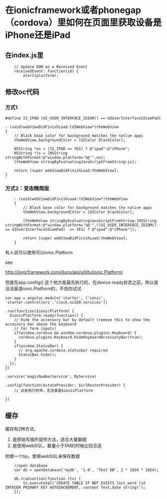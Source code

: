 # 在ionicframework或者phonegap（cordova）里如何在页面里获取设备是iPhone还是iPad

## 在index.js里

```
    // Update DOM on a Received Event
    receivedEvent: function(id) {
        alert(platform);
```

## 修改oc代码

### 方式1

```
#define IS_IPAD (UI_USER_INTERFACE_IDIOM() == UIUserInterfaceIdiomPad) 

- (void)webViewDidFinishLoad:(UIWebView*)theWebView
{
    // Black base color for background matches the native apps
    theWebView.backgroundColor = [UIColor blackColor];

    NSString *os = (IS_IPAD == YES) ? @"ipad":@"iPhone";
    NSString *js = [NSString stringWithFormat:@"window.platform='%@'",os];
    [theWebView stringByEvaluatingJavaScriptFromString:js];
    
    return [super webViewDidFinishLoad:theWebView];
}
```

### 方式2：变态精简版

```
	- (void)webViewDidFinishLoad:(UIWebView*)theWebView
	{
	    // Black base color for background matches the native apps
	    theWebView.backgroundColor = [UIColor blackColor];
    
	    [theWebView stringByEvaluatingJavaScriptFromString:[NSString stringWithFormat:@"window.platform='%@'",((UI_USER_INTERFACE_IDIOM() == UIUserInterfaceIdiomPad)  == YES) ? @"ipad":@"iPhone"]];
    
	    return [super webViewDidFinishLoad:theWebView];
	}
```
				


有人说可以使用可以ionic.Platform

see

http://ionicframework.com/docs/api/utility/ionic.Platform/

但是在app.config() 这个地方是最先执行的，在device ready状态之前，所以是没法渠道ionic.Platform的，不信你试试


```
var app = angular.module('starter', ['ionic', 'starter.controllers','clock.no320.services'])

.run(function($ionicPlatform) {
  $ionicPlatform.ready(function() {
    // Hide the accessory bar by default (remove this to show the accessory bar above the keyboard
    // for form inputs)
    if(window.cordova && window.cordova.plugins.Keyboard) {
      cordova.plugins.Keyboard.hideKeyboardAccessoryBar(true);
    }
    if(window.StatusBar) {
      // org.apache.cordova.statusbar required
      StatusBar.hide();
    }
  });
})

.service('magicNumberService', MyService)

.config(function($stateProvider, $urlRouterProvider) {
    // 此处执行的早，无法渠道$ionicPlatform

})

```


## 缓存

缓存有2种方法，

1. 是原始写插件提供方法，适合大量数据
1. 是使用webSQL，数量小于5M的时候比较合适

附赠一个tip，使用webSQL来保存数据

```
	//open database
	var db = openDatabase('mydb', '1.0', 'Test DB', 2 * 1024 * 1024); 

	db.transaction(function (tx) {            
		tx.executeSql('CREATE TABLE IF NOT EXISTS last_word (id INTEGER PRIMARY KEY AUTOINCREMENT, content Text,date string)');
	});
	
```